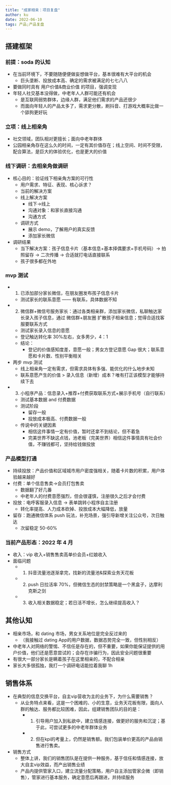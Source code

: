 ```yaml
---
title: "成家相亲：项目复盘"
author: ku
date: 2022-06-10
tags: 产品;产品复盘
---
```


## 搭建框架

### 前提：soda 的认知

- 在当前环境下，不要随随便便做妄想做平台，基本很难有大平台的机会
	- 巨头垄断、投放成本高、确定的需求被满足的七七八八
- 要做同时具有 用户价值&商业价值 的项目，强调变现
- 年轻人社交基本没得做，中老年人人群可能还有机会
	- 是互联网弱势群体，边缘人群，满足他们需求的产品还很少
	- 而面向年轻人的产品太多了，需求更分散，刷抖音、打游戏大概率比做一个舔狗更好玩

### 立项：线上相亲角
- 社交领域，团队相对更擅长；面向中老年群体
- 公园相亲角存在这么久的时间，一定有其价值存在；线上空间、时间不受限，配合算法，是巨大的体验优化，也是更大的价值

### 线下调研：去相亲角做调研
- 核心目的：验证线下相亲角方案的可行性
	- 用户需求、特征、表现、核心诉求？
	- 当前的解决方案
	- 线上解决方案
	  - 线下$\rightarrow$线上
	  - 沟通对象：和家长直接沟通
	  - 沟通方式
	- 调研方式
	  - 展示 demo，了解用户的真实反馈
	  - 添加家长微信
- 调研结果
  - 当下解决方案：孩子信息卡片（基本信息+基本择偶要求+手机号码）$\rightarrow$ 拍照留存 $\rightarrow$ 二次传播 $\rightarrow$ 合适就打电话直接联系
  - 孩子很多都在外地

### mvp 测试
- 1. 已添加部分家长微信，在朋友圈发布孩子信息卡片
  - 测试家长的联系意愿 —— 有联系，具体数据不知
- 2. 微信群+微信号服务家长：通过各类相亲群，添加家长微信，私聊触达家长录入孩子信息，通过 微信群+朋友圈 扩散孩子相亲信息；觉得合适找客服要联系方式
  - 测试家长录入信息的意愿
  - 登记触达转化率 30%左右，女多男少，4：1
  - 结论：
    - 登记的价值感知度差，意愿一般；男女方登记意愿 Gap 很大；联系意愿和卡片数、性别平衡相关
- 两步 mvp 测试
	- 线上相亲角一定有需求，但需求具体有多强、能优化的什么地步未知
	- 联系意愿产生的价值 > 录入信息（新增）成本？唯有打正该模型才能够持续下去
- 3. 小程序产品：信息录入+推荐+付费获取联系方式+展示手机号（自行联系）
	- 测试基本数据 and 付费数据
	- 测试阶段
	  - 留存一般
	  - 投放成本极高、付费数据一般
	- 传说中的关键因素
	  - 相信这件事情一定有价值，暂时还拿不到结论，但不着急
	  - 完美世界不缺这点钱，池老板（完美世界）相信这件事情具有社会价值，不赚钱都可，坚持给钱做投放

### 产品模型打通
- 持续投放：产品价值和区域城市用户密度强相关，随着卡片数的积累，用户体验越来越好
- 付费：单个信息售卖$\rightarrow$会员打包售卖
	- 数据翻了好几番
	- 中老年人的付费意愿强烈，但会很谨慎，注册很久之后才会付费
- 投放：电呼客服录入信息 $\rightarrow$ 表单跳转小程序自主注册
	- 转化率提高、人力成本砍掉、投放成本大幅降低，放量
- 留存：跑通微信体系 push 玩法，补充场景，强引导新增关注公众号，次日触达
	- 次留稳定 50-60%

### 当前产品形态：2022 年 4 月
- 收入：vip 收入+销售售卖高单价会员+红娘收入
- 面临问题
	- 1. 抖音流量池逐渐拿完，找新的流量池&探索业务天花板
	- 2. push 日拉活率 70%，但微信生态的封禁策略是一个黑盒子，达摩利克斯之剑
	- 3. 收入相关数据稳定；若日活不增长，怎么继续提高收入？

## 其他认知
- 相亲市场，和 dating 市场，男女关系地位是完全反过来的
	- （我接触过 dating App的用户数据，数据态势完全一致，但性别相反）
- 中老年人对网络的警惕、不信任是存在的，但不重要，如果你能保证提供的用户价值，他们还是愿意尝试的；会存在诈骗行为，因此安全问题很重要
- 有很大一部分家长是瞒着孩子在这里相亲的，不配合相亲
- 家长大多很孤独，我打一个调研电话能拉着我聊 1h

## 销售体系
- 在典型的信息交换平台，自主vip营收为主的业务下，为什么需要销售？
	- 从业务特点来看，这是一个困难的、小的生意，业务天花板有限，面向人群的触达、服务都比较困难，因此，组建销售团队的目的是：
		- 1. 引导用户加入到私欲中，建立情感连接，做更好的服务和沉淀；基于此，可尝试更多的中老年群体业务
		- 2. 但在kpi的考量上，仍然是销售额。我们包装单价更高的产品由销售进行售卖。
- 销售方式
	- 整体上讲，我们的销售团队是在提供一种服务，基于信任和情感连接，放大自主vip效益，而产出销售业绩
	- 产品内提供管家入口，建立流量分配策略，用户自主添加管家企微（即销售），管家进行基本服务，确定意愿后再跟进，并持续服务
